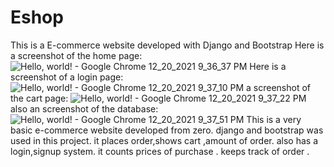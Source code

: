 # Eshop
This is a E-commerce website developed with Django and Bootstrap
Here is a screenshot of the home page:
![Hello, world! - Google Chrome 12_20_2021 9_36_37 PM](https://user-images.githubusercontent.com/62280328/146801870-ffd4c595-2d7e-4aa7-ba6a-6391d460f22d.png)
Here is a screenshot of a login page:
![Hello, world! - Google Chrome 12_20_2021 9_37_10 PM](https://user-images.githubusercontent.com/62280328/146802122-3efe5b63-a46f-4a10-a6e0-3cb37eedab6f.png)
a screenshot of the cart page:
![Hello, world! - Google Chrome 12_20_2021 9_37_22 PM](https://user-images.githubusercontent.com/62280328/146802466-7ff57424-db3b-492a-af49-e5352992933d.png)
also an screenshot of the database:
![Hello, world! - Google Chrome 12_20_2021 9_37_51 PM](https://user-images.githubusercontent.com/62280328/146802626-a4fe4a37-cf58-4a89-96fa-1131617040dd.png)
This is a very basic e-commerce website developed from zero. django and bootstrap was used in this project. it places order,shows cart ,amount of order. also has a login,signup system. it counts prices of purchase . keeps track of order . 


